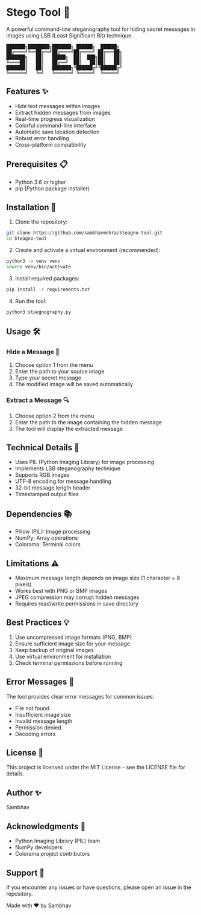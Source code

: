 # Stego Tool 🔐

A powerful command-line steganography tool for hiding secret messages in images using LSB (Least Significant Bit) technique.

```
███████╗████████╗███████╗ ██████╗  ██████╗ 
██╔════╝╚══██╔══╝██╔════╝██╔════╝ ██╔═══██╗
███████╗   ██║   █████╗  ██║  ███╗██║   ██║
╚════██║   ██║   ██╔══╝  ██║   ██║██║   ██║
███████║   ██║   ███████╗╚██████╔╝╚██████╔╝
╚══════╝   ╚═╝   ╚══════╝ ╚═════╝  ╚═════╝ 
```

## Features ✨

- Hide text messages within images
- Extract hidden messages from images
- Real-time progress visualization
- Colorful command-line interface
- Automatic save location detection
- Robust error handling
- Cross-platform compatibility

## Prerequisites 📋

- Python 3.6 or higher
- pip (Python package installer)

## Installation 🚀

1. Clone the repository:
```bash
git clone https://github.com/sambhavmehra/Steagno-tool.git
cd Steagno-tool
```

2. Create and activate a virtual environment (recommended):
```bash
python3 -m venv venv
source venv/bin/activate  
 ```

3. Install required packages:
```bash
pip install -r requirements.txt
```

4. Run the tool:
```bash
python3 staegnography.py
```

## Usage 🛠️


### Hide a Message 📝

1. Choose option 1 from the menu
2. Enter the path to your source image
3. Type your secret message
4. The modified image will be saved automatically

### Extract a Message 🔍

1. Choose option 2 from the menu
2. Enter the path to the image containing the hidden message
3. The tool will display the extracted message

## Technical Details 🔧

- Uses PIL (Python Imaging Library) for image processing
- Implements LSB steganography technique
- Supports RGB images
- UTF-8 encoding for message handling
- 32-bit message length header
- Timestamped output files

## Dependencies 📚

- Pillow (PIL): Image processing
- NumPy: Array operations
- Colorama: Terminal colors

## Limitations ⚠️

- Maximum message length depends on image size (1 character = 8 pixels)
- Works best with PNG or BMP images
- JPEG compression may corrupt hidden messages
- Requires read/write permissions in save directory

## Best Practices 💡

1. Use uncompressed image formats (PNG, BMP)
2. Ensure sufficient image size for your message
3. Keep backup of original images
4. Use virtual environment for installation
5. Check terminal permissions before running

## Error Messages 🚫

The tool provides clear error messages for common issues:
- File not found
- Insufficient image size
- Invalid message length
- Permission denied
- Decoding errors

## License 📄

This project is licensed under the MIT License - see the LICENSE file for details.

## Author ✨

Sambhav

## Acknowledgments 🙏

- Python Imaging Library (PIL) team
- NumPy developers
- Colorama project contributors

## Support 💪

If you encounter any issues or have questions, please open an issue in the repository.



Made with ❤️ by Sambhav
